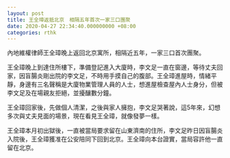 ```yaml
---
layout: post
title: 王全璋返抵北京　相隔五年首次一家三口團聚
date: 2020-04-27 22:34:40.000000000 +08:00
categories: rthk
---
```


內地維權律師王全璋晚上返回北京寓所，相隔近五年，一家三口首次團聚。

王全璋晚上到達住所樓下，準備登記進入大廈時，李文足一直在窗邊，等待丈夫回家，因盲腸炎剛出院的李文足，不時用手摸自己的腹部。王全璋進屋時，情緒平靜，身邊有三名聲稱是大廈物業管理人員的人士，想進屋檢查屋內人士身分，但被李文足及在場親友拒絕，並擾釀數分鐘。

王全璋回家後，先做個人清潔，之後與家人擁抱，李文足哭著說，這5年來，幻想多次與丈夫見面的場景，現在看見王全璋，就像發夢一樣。

王全璋本月初出獄後，一直被當局要求留在山東濟南的住所，李文足昨日因盲腸炎入院後，王全璋獲准在公安陪同下回到北京。王全璋向本台證實，當局容許他一直留在北京。
